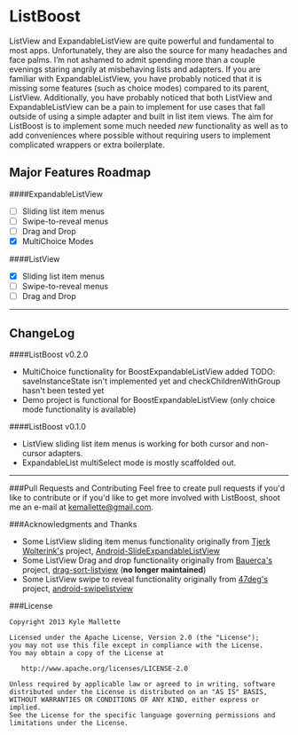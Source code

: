 ListBoost
=========
ListView and ExpandableListView are quite powerful and fundamental to most apps. Unfortunately, they are also the source for many headaches and face palms. I’m not ashamed to admit spending more than a couple evenings staring angrily at misbehaving lists and adapters. If you are familiar with ExpandableListView, you have probably noticed that it is missing some features (such as choice modes) compared to its parent, ListView. Additionally, you have probably noticed that both ListView and ExpandableListView can be a pain to implement for use cases that fall outside of using a simple adapter and built in list item views. The aim for ListBoost is to implement some much needed _new_ functionality as well as to add conveniences where possible without requiring users to implement complicated wrappers or extra boilerplate. 

Major Features Roadmap
----

####ExpandableListView
  - [ ] Sliding list item menus
  - [ ] Swipe-to-reveal menus
  - [ ] Drag and Drop
  - [x] MultiChoice Modes

####ListView
  - [x] Sliding list item menus
  - [ ] Swipe-to-reveal menus
  - [ ] Drag and Drop
****

ChangeLog
---

####ListBoost v0.2.0 
  - MultiChoice functionality for BoostExpandableListView added 
    TODO: saveInstanceState isn't implemented yet and checkChildrenWithGroup hasn't been tested yet
  - Demo project is functional for BoostExpandableListView (only choice mode functionality is available)

####ListBoost v0.1.0 
  - ListView sliding list item menus is working for both cursor and non-cursor adapters. 
  - ExpandableList multiSelect mode is mostly scaffolded out.

****

###Pull Requests and Contributing
Feel free to create pull requests if you'd like to contribute or if you'd like to get more involved with ListBoost, shoot me an e-mail at kemallette@gmail.com. 

###Acknowledgments and Thanks

  * Some ListView sliding item menus functionality originally from [Tjerk Wolterink's][tjerk]
project, [Android-SlideExpandableListView][slide] 
  * Some ListView Drag and drop functionality originally from [Bauerca's][dragdrop_author] project, [drag-sort-listview][dragdrop] (**no longer maintained**)
  * Some ListView swipe to reveal functionality originally from [47deg's][47] project, [android-swipelistview][swipe]

###License

```
Copyright 2013 Kyle Mallette

Licensed under the Apache License, Version 2.0 (the "License");
you may not use this file except in compliance with the License.
You may obtain a copy of the License at

   http://www.apache.org/licenses/LICENSE-2.0

Unless required by applicable law or agreed to in writing, software
distributed under the License is distributed on an "AS IS" BASIS,
WITHOUT WARRANTIES OR CONDITIONS OF ANY KIND, either express or implied.
See the License for the specific language governing permissions and
limitations under the License.
```
[slide]: https://github.com/tjerkw/Android-SlideExpandableListView
[tjerk]:https://github.com/tjerkw

[dragdrop]: https://github.com/bauerca/drag-sort-listview
[dragdrop_author]: https://github.com/bauerca

[swipe]: https://github.com/47deg/android-swipelistview
[47]: https://github.com/47deg
